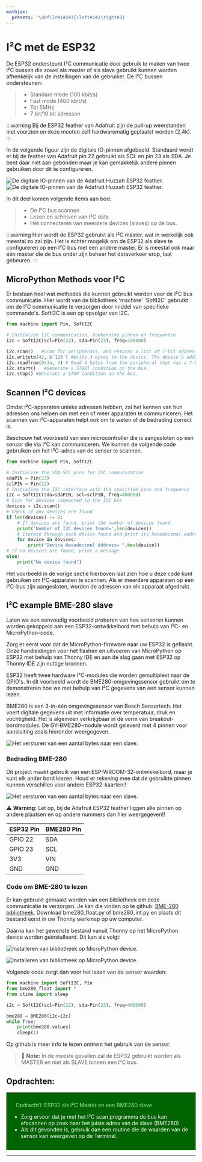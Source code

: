 ```yaml
---
mathjax:
  presets: '\def\lr#1#2#3{\left#1#2\right#3}'
---
```


# I²C met de ESP32

De ESP32 ondersteunt I²C communicatie door gebruik te maken van twee I²C bussen die zowel als master of als slave gebruikt kunnen worden afhenkelijk van de instellingen van de gebruiker.
De I²C bussen ondersteunen:
> - Standard mode (100 kbit/s)
> - Fast mode (400 kbit/s)
> - Tot 5MHz
> - 7 bit/10 bit adressen

:::warning
Bij de ESP32 feather van Adafruit zijn de pull-up weerstanden niet voorzien en deze moeten zelf hardwarematig geplaatst worden (2,4k).
:::

In de volgende figuur zijn de digitale IO-pinnen afgebeeld. Standaard wordt er bij de feather van Adafruit pin 22 gebruikt als SCL en pin 23 als SDA. Je bent daar niet aan gebonden maar je kan gemakkelijk andere pinnen gebruiken door dit te configureren.

![De digitale IO-pinnen van de Adafruit Huzzah ESP32 feather.](./images/esp.png)
![De digitale IO-pinnen van de Adafruit Huzzah ESP32 feather.](./images/esp32.png)

In dit deel komen volgende items aan bod:
> - De I²C bus scannen
> - Lezen en schrijven van I²C data
> - Het connecteren van meerdere devices (slaves) op de bus.

:::warning
Hier wordt de ESP32 gebruikt als I²C master, wat in werkelijk ook meestal zo zal zijn. Het is echter mogelijk om de ESP32 als slave te configureren op een I²C bus met een andere master. Er is meestal ook maar één master die de bus onder zijn beheer het dataverkeer erop, laat gebeuren.
:::

## MicroPython Methods voor I²C

Er bestaan heel wat methodes die kunnen gebruikt worden voor de I²C bus communicatie. Hier wordt van de bibliotheek 'machine' 'SoftI2C' gebruikt om de I²C communicatie te verzorgen door middel van specifieke commando's. SoftI2C is een op opvolger van I2C.

```python
from machine import Pin, SoftI2C

# Initialize I2C communication, toekenning pinnen en frequentie
i2c = SoftI2C(scl=Pin(22), sda=Pin(23), freq=100000)

i2c.scan()   #Scan for peripherals, and returns a list of 7-bit addresses.
i2c.writeto(42, b'123') #Write 3 bytes to the device. The device’s address is 42.
i2c.readfrom(0x3a, 4) # Read 4 bytes from the peripheral that has a 7-bit address of 0x3a.
i2c.start()   #Generate a START condition on the bus.
i2c.stop() #Generate a STOP condition on the bus.
```

## Scannen I²C devices
Omdat I²C-apparaten unieke adressen hebben, zal het kennen van hun adressen ons helpen om met een of meer apparaten te communiceren. Het scannen van I²C-apparaten helpt ook om te weten of de bedrading correct is.

Beschouw het voorbeeld van een microcontroller die is aangesloten op een sensor die via I²C kan communiceren. We kunnen de volgende code gebruiken om het I²C-adres van de sensor te scannen.

```python
from machine import Pin, SoftI2C

# Initialize the SDA-SCL pins for I2C communication
sdaPIN = Pin(23)
sclPIN = Pin(22)
# Initialize the I2C interface with the specified pins and frequency
i2c = SoftI2C(sda=sdaPIN, scl=sclPIN, freq=400000)
# Scan for devices connected to the I2C bus
devices = i2c.scan()
# Check if any devices are found
if len(devices) != 0:
    # If devices are found, print the number of devices found
    print('Number of I2C devices found=',len(devices))
    # Iterate through each device found and print its hexadecimal address
    for device in devices:
        print("Device Hexadecimel Address= ",hex(device))
# If no devices are found, print a message
else:
    print("No device found")
```

Het voorbeeld in de vorige sectie hierboven laat zien hoe u deze code kunt gebruiken om I²C-apparaten te scannen. Als er meerdere apparaten op een I²C-bus zijn aangesloten, worden de adressen van elk apparaat afgedrukt.

## I²C example BME-280 slave

Laten we een eenvoudig voorbeeld proberen van hoe sensoren kunnen worden gekoppeld aan een ESP32-ontwikkelbord met behulp van I²C- en MicroPython-code.

Zorg er eerst voor dat de MicroPython-firmware naar uw ESP32 is geflasht. Onze handleidingen voor het flashen en uitvoeren van MicroPython op ESP32 met behulp van Thonny IDE en aan de slag gaan met ESP32 op Thonny IDE zijn nuttige bronnen.

ESP32 heeft twee hardware I²C-modules die worden gemultiplext naar de GPIO's. In dit voorbeeld wordt de BME280-omgevingssensor gebruikt om te demonstreren hoe we met behulp van I²C gegevens van een sensor kunnen lezen.

BME280 is een 3-in-één omgevingssensor van Bosch Sensortech. Het voert digitale gegevens uit met informatie over temperatuur, druk en vochtigheid. Het is algemeen verkrijgbaar in de vorm van breakout-bordmodules. De GY-BME280-module wordt geleverd met 4 pinnen voor aansluiting zoals hieronder weergegeven.

![Het versturen van een aantal bytes naar een slave.](./images/bme280.png)

### Bedrading BME-280

Dit project maakt gebruik van een ESP-WROOM-32-ontwikkelbord, maar je kunt elk ander bord kiezen. Houd er rekening mee dat de gebruikte pinnen kunnen verschillen voor andere ESP32-kaarten!!

![Het versturen van een aantal bytes naar een slave.](./images/bme280_2.png)

:warning: **Warning:** Let op, bij de Adafruit ESP32 feather liggen alle pinnen op andere plaatsen en op andere nummers dan hier weergegeven!!

| ESP32 Pin | BME280 Pin | 
| --------------- | --------------- |
| GPIO 22 | SDA |
| GPIO 23 | SCL | 
| 3V3 | VIN | 
| GND | GND |

### Code om BME-280 te lezen

Er kan gebruikt gemaakt worden van een bibliotheek om deze communicatie te verzorgen. Je kan die vinden op te github: [BME-280 bibliotheek](https://github.com/robert-hh/BME280).
Download bme280_float.py of bme280_int.py en plaats dit bestand eerst in uw Thonny werkmap op uw computer.

Daarna kan het gewenste bestand vanuit Thonny op het MicroPython device worden geïnstalleerd. Dit kan als volgt:

![Installeren van bibliotheek op MicroPython device.](./images/upload.png)

![Installeren van bibliotheek op MicroPython device.](./images/upload2.png)

Volgende code zorgt dan voor het lezen van de sensor waarden:

```python
from machine import SoftI2C, Pin
from bme280_float import *
from utime import sleep

i2c = SoftI2C(scl=Pin(22), sda=Pin(23), freq=400000)

bme280 = BME280(i2c=i2c)
while True:
    print(bme280.values)
    sleep(1)
```

Op github is meer info te lezen omtrent het gebruik van de sensor.

> :memo: **Note:** In de meeste gevallen zal de ESP32 gebruikt worden als MASTER en niet als SLAVE binnen een I²C bus. 

## Opdrachten:

<div style="background-color:darkgreen; text-align:left; vertical-align:left; padding:15px;">
<p style="color:lightgreen; margin:10px">
Opdracht1: ESP32 als I²C Master en een BME280 slave.
<ul style="color: white;">
<li>Zorg ervoor dat je met het I²C scan programma de bus kan afscannen op zoek naar het juiste adres van de slave (BME280)</li>
<li>Als dit gevonden is, gebruik dan een routine die de waarden van de sensor kan weergeven op de Terminal.</li>
</ul>
</p>
</div>

***

